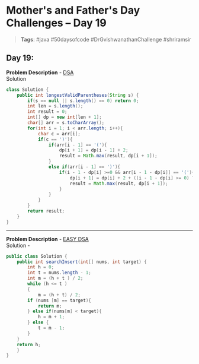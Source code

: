 # Mother's and Father's Day Challenges – Day 19

> **Tags**: #java #50daysofcode #DrGvishwanathanChallenge #shriramsir

##  Day 19:
**Problem Description** - [DSA](https://leetcode.com/problems/longest-valid-parentheses/description/) <br>
Solution
```java
class Solution {
    public int longestValidParentheses(String s) {
        if(s == null || s.length() == 0) return 0;
        int len = s.length();
        int result = 0;
        int[] dp = new int[len + 1];
        char[] arr = s.toCharArray();
        for(int i = 1; i < arr.length; i++){
            char c = arr[i];
            if(c == ')'){
                if(arr[i - 1] == '('){
                    dp[i + 1] = dp[i - 1] + 2;
                    result = Math.max(result, dp[i + 1]);
                }
                else if(arr[i - 1] == ')'){
                    if(i - 1 - dp[i] >=0 && arr[i - 1 - dp[i]] == '('){
                        dp[i + 1] = dp[i] + 2 + ((i - 1 - dp[i] >= 0) ? dp[i - 1 - dp[i]] : 0);
                        result = Math.max(result, dp[i + 1]);
                    }
                }
            }
        }
        return result;
    }
}
```

---

**Problem Description** - [EASY DSA](https://leetcode.com/problems/search-insert-position/description/) <br>
Solution - 
```java
public class Solution {
    public int searchInsert(int[] nums, int target) {
        int h = 0;
        int t = nums.length - 1;
        int m = (h + t ) / 2;
        while (h <= t )
        {
            m = (h + t) / 2;
        if (nums [m] == target){
            return m;
        } else if(nums[m] < target){
            h = m + 1;
        } else {
            t = m - 1;
        }
    }
    return h;
    }
}
```
